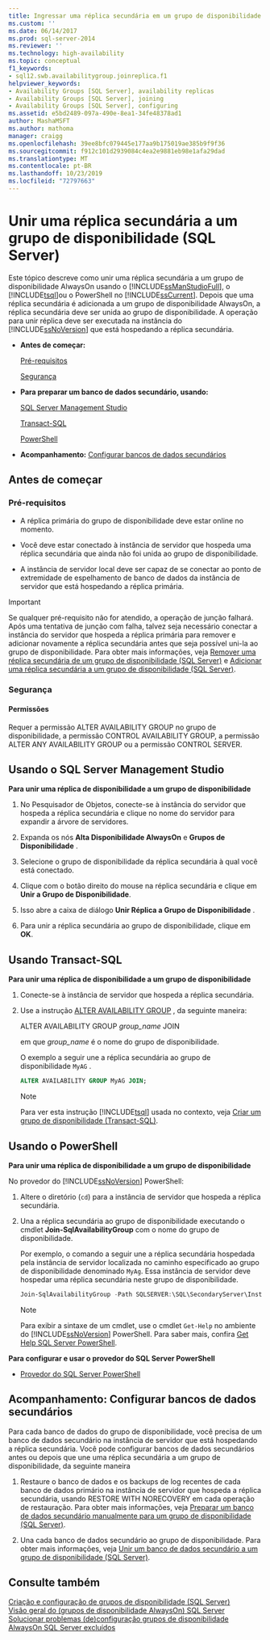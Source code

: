 ```yaml
---
title: Ingressar uma réplica secundária em um grupo de disponibilidade (SQL Server) | Microsoft Docs
ms.custom: ''
ms.date: 06/14/2017
ms.prod: sql-server-2014
ms.reviewer: ''
ms.technology: high-availability
ms.topic: conceptual
f1_keywords:
- sql12.swb.availabilitygroup.joinreplica.f1
helpviewer_keywords:
- Availability Groups [SQL Server], availability replicas
- Availability Groups [SQL Server], joining
- Availability Groups [SQL Server], configuring
ms.assetid: e5bd2489-097a-490e-8ea1-34fe48378ad1
author: MashaMSFT
ms.author: mathoma
manager: craigg
ms.openlocfilehash: 39ee8bfc079445e177aa9b175019ae385b9f9f36
ms.sourcegitcommit: f912c101d2939084c4ea2e9881eb98e1afa29dad
ms.translationtype: MT
ms.contentlocale: pt-BR
ms.lasthandoff: 10/23/2019
ms.locfileid: "72797663"
---
```

# <a name="join-a-secondary-replica-to-an-availability-group-sql-server"></a>Unir uma réplica secundária a um grupo de disponibilidade (SQL Server)
  Este tópico descreve como unir uma réplica secundária a um grupo de disponibilidade AlwaysOn usando o [!INCLUDE[ssManStudioFull](../../../includes/ssmanstudiofull-md.md)], o [!INCLUDE[tsql](../../../includes/tsql-md.md)]ou o PowerShell no [!INCLUDE[ssCurrent](../../../includes/sscurrent-md.md)]. Depois que uma réplica secundária é adicionada a um grupo de disponibilidade AlwaysOn, a réplica secundária deve ser unida ao grupo de disponibilidade. A operação para unir réplica deve ser executada na instância do [!INCLUDE[ssNoVersion](../../../includes/ssnoversion-md.md)] que está hospedando a réplica secundária.  
  
-   **Antes de começar:**  
  
     [Pré-requisitos](#Prerequisites)  
  
     [Segurança](#Security)  
  
-   **Para preparar um banco de dados secundário, usando:**  
  
     [SQL Server Management Studio](#SSMSProcedure)  
  
     [Transact-SQL](#TsqlProcedure)  
  
     [PowerShell](#PowerShellProcedure)  
  
-   **Acompanhamento:** [Configurar bancos de dados secundários](#FollowUp)  
  
##  <a name="BeforeYouBegin"></a> Antes de começar  
  
###  <a name="Prerequisites"></a> Pré-requisitos  
  
-   A réplica primária do grupo de disponibilidade deve estar online no momento.  
  
-   Você deve estar conectado à instância de servidor que hospeda uma réplica secundária que ainda não foi unida ao grupo de disponibilidade.  
  
-   A instância de servidor local deve ser capaz de se conectar ao ponto de extremidade de espelhamento de banco de dados da instância de servidor que está hospedando a réplica primária.  
  
> [!IMPORTANT]  
>  Se qualquer pré-requisito não for atendido, a operação de junção falhará. Após uma tentativa de junção com falha, talvez seja necessário conectar a instância do servidor que hospeda a réplica primária para remover e adicionar novamente a réplica secundária antes que seja possível uni-la ao grupo de disponibilidade. Para obter mais informações, veja [Remover uma réplica secundária de um grupo de disponibilidade &#40;SQL Server&#41;](remove-a-secondary-replica-from-an-availability-group-sql-server.md) e [Adicionar uma réplica secundária a um grupo de disponibilidade &#40;SQL Server&#41;](add-a-secondary-replica-to-an-availability-group-sql-server.md).  
  
###  <a name="Security"></a> Segurança  
  
####  <a name="Permissions"></a> Permissões  
 Requer a permissão ALTER AVAILABILITY GROUP no grupo de disponibilidade, a permissão CONTROL AVAILABILITY GROUP, a permissão ALTER ANY AVAILABILITY GROUP ou a permissão CONTROL SERVER.  
  
##  <a name="SSMSProcedure"></a> Usando o SQL Server Management Studio  
 **Para unir uma réplica de disponibilidade a um grupo de disponibilidade**  
  
1.  No Pesquisador de Objetos, conecte-se à instância do servidor que hospeda a réplica secundária e clique no nome do servidor para expandir a árvore de servidores.  
  
2.  Expanda os nós **Alta Disponibilidade AlwaysOn** e **Grupos de Disponibilidade** .  
  
3.  Selecione o grupo de disponibilidade da réplica secundária à qual você está conectado.  
  
4.  Clique com o botão direito do mouse na réplica secundária e clique em **Unir a Grupo de Disponibilidade**.  
  
5.  Isso abre a caixa de diálogo **Unir Réplica a Grupo de Disponibilidade** .  
  
6.  Para unir a réplica secundária ao grupo de disponibilidade, clique em **OK**.  
  
##  <a name="TsqlProcedure"></a> Usando Transact-SQL  
 **Para unir uma réplica de disponibilidade a um grupo de disponibilidade**  
  
1.  Conecte-se à instância de servidor que hospeda a réplica secundária.  
  
2.  Use a instrução [ALTER AVAILABILITY GROUP](/sql/t-sql/statements/alter-availability-group-transact-sql) , da seguinte maneira:  
  
     ALTER AVAILABILITY GROUP *group_name* JOIN  
  
     em que *group_name* é o nome do grupo de disponibilidade.  
  
     O exemplo a seguir une a réplica secundária ao grupo de disponibilidade `MyAG` .  
  
    ```sql
    ALTER AVAILABILITY GROUP MyAG JOIN;  
    ```  
  
    > [!NOTE]  
    >  Para ver esta instrução [!INCLUDE[tsql](../../../includes/tsql-md.md)] usada no contexto, veja [Criar um grupo de disponibilidade &#40;Transact-SQL&#41;](create-an-availability-group-transact-sql.md).  
  
##  <a name="PowerShellProcedure"></a> Usando o PowerShell  
 **Para unir uma réplica de disponibilidade a um grupo de disponibilidade**  
  
 No provedor do [!INCLUDE[ssNoVersion](../../../includes/ssnoversion-md.md)] PowerShell:  
  
1.  Altere o diretório (`cd`) para a instância de servidor que hospeda a réplica secundária.  
  
2.  Una a réplica secundária ao grupo de disponibilidade executando o cmdlet **Join-SqlAvailabilityGroup** com o nome do grupo de disponibilidade.  
  
     Por exemplo, o comando a seguir une a réplica secundária hospedada pela instância de servidor localizada no caminho especificado ao grupo de disponibilidade denominado `MyAg`.  Essa instância de servidor deve hospedar uma réplica secundária neste grupo de disponibilidade.  
  
    ```powershell
    Join-SqlAvailabilityGroup -Path SQLSERVER:\SQL\SecondaryServer\InstanceName -Name 'MyAg'  
    ```  
  
    > [!NOTE]  
    >  Para exibir a sintaxe de um cmdlet, use o cmdlet `Get-Help` no ambiente do [!INCLUDE[ssNoVersion](../../../includes/ssnoversion-md.md)] PowerShell. Para saber mais, confira [Get Help SQL Server PowerShell](../../../powershell/sql-server-powershell.md).  
  
 **Para configurar e usar o provedor do SQL Server PowerShell**  
  
-   [Provedor do SQL Server PowerShell](../../../powershell/sql-server-powershell-provider.md)  
  
##  <a name="FollowUp"></a> Acompanhamento: Configurar bancos de dados secundários  
 Para cada banco de dados do grupo de disponibilidade, você precisa de um banco de dados secundário na instância de servidor que está hospedando a réplica secundária. Você pode configurar bancos de dados secundários antes ou depois que une uma réplica secundária a um grupo de disponibilidade, da seguinte maneira  
  
1.  Restaure o banco de dados e os backups de log recentes de cada banco de dados primário na instância de servidor que hospeda a réplica secundária, usando RESTORE WITH NORECOVERY em cada operação de restauração. Para obter mais informações, veja [Preparar um banco de dados secundário manualmente para um grupo de disponibilidade &#40;SQL Server&#41;](manually-prepare-a-secondary-database-for-an-availability-group-sql-server.md).  
  
2.  Una cada banco de dados secundário ao grupo de disponibilidade. Para obter mais informações, veja [Unir um banco de dados secundário a um grupo de disponibilidade &#40;SQL Server&#41;](join-a-secondary-database-to-an-availability-group-sql-server.md).  
  
## <a name="see-also"></a>Consulte também  
 [Criação e configuração de grupos de disponibilidade &#40;SQL Server&#41;](creation-and-configuration-of-availability-groups-sql-server.md)   
 [Visão geral do &#40;grupos de disponibilidade AlwaysOn&#41; SQL Server](overview-of-always-on-availability-groups-sql-server.md)   
 [Solucionar problemas &#40;de&#41;configuração grupos de disponibilidade AlwaysOn SQL Server excluídos](troubleshoot-always-on-availability-groups-configuration-sql-server.md)  
